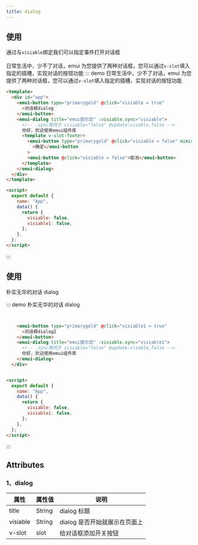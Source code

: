 ```yaml
---
title: dialog
---
```


## 使用

通过与`visiable`绑定我们可以指定事件打开对话框
<br>
<br>
日常生活中，少不了对话，emui 为您提供了两种对话框，您可以通过`v-slot`填入指定的插槽，实现对话的按钮功能
::: demo 日常生活中，少不了对话，emui 为您提供了两种对话框，您可以通过`v-slot`填入指定的插槽，实现对话的按钮功能

```html
<template>
  <div id="app">
    <emui-button type="primarygold" @click="visiable = true"
      >对话框dialog
    </emui-button>
    <emui-dialog title="emui提示您" :visiable.sync="visiable">
      <!-- .sync等同于 visiable="false" @update:visable,false -->
      你好，欢迎使用emui组件库
      <template v-slot:footer>
        <emui-button type="primarygold" @click="visiable = false" mimicry
          >确定</emui-button
        >
        <emui-button @click="visiable = false">取消</emui-button>
      </template>
    </emui-dialog>
  </div>
</template>

<script>
  export default {
    name: "App",
    data() {
      return {
        visiable: false,
        visiable1: false,
      };
    },
  };
</script>
```

:::

## 使用

朴实无华的对话 dialog

::: demo 朴实无华的对话 dialog

```html


    <emui-button type="primarygold" @click="visiable1 = true"
      >对话框dialog2
    </emui-button>
    <emui-dialog title="emui提示您" :visiable.sync="visiable1">
      <!-- .sync等同于 visiable="false" @update:visable,false -->
      你好，欢迎使用emui组件库
    </emui-dialog>
  </div>


<script>
  export default {
    name: "App",
    data() {
      return {
        visiable: false,
        visiable1: false,
      };
    },
  };
</script>
```

:::

## Attributes

### 1、dialog

| 属性     | 属性值 | 说明                          |
| -------- | ------ | ----------------------------- |
| title    | String | dialog 标题                   |
| visiable | String | dialog 是否开始就展示在页面上 |
| v-slot   | slot   | 给对话框添加开关按钮          |
